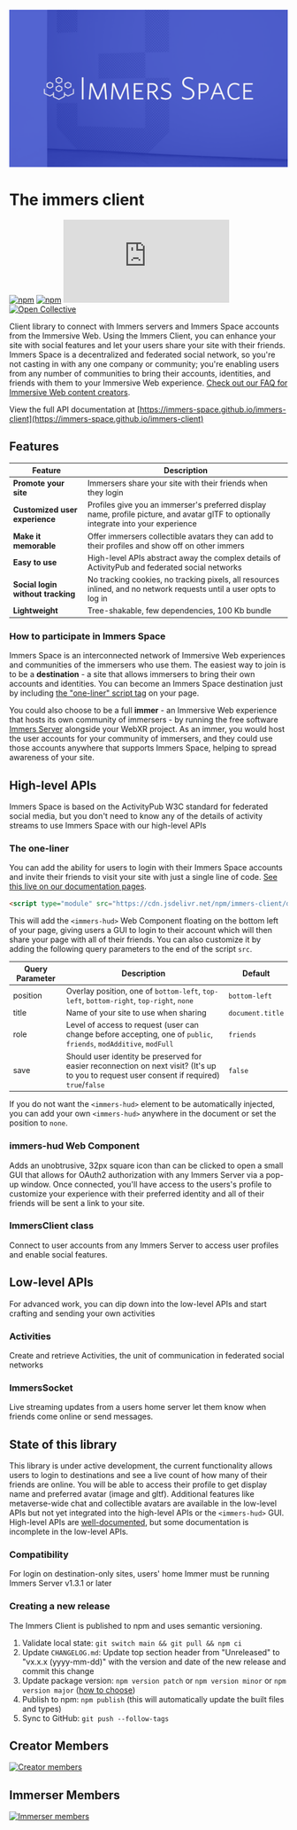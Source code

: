 ![Immers Space header](readme_files/header.png)

# The immers client

[![npm](https://img.shields.io/npm/v/immers-client)](https://www.npmjs.com/package/immers-client)
[![npm](https://img.shields.io/npm/dm/immers-client)](https://www.npmjs.com/package/immers-client)
[![Matrix](https://img.shields.io/matrix/immers-space:matrix.org?label=Matrix%20chat)](https://matrix.to/#/#immers-space:matrix.org)
[![Open Collective](https://opencollective.com/immers-space/tiers/badge.svg)](https://opencollective.com/immers-space)

Client library to connect with Immers servers and Immers Space accounts from the Immersive Web.
Using the Immers Client, you can enhance your site with social features and let your users
share your site with their friends. Immers Space is a decentralized and federated social network, so you're
not casting in with any one company or community; you're enabling users from any number of
communities to bring their accounts, identities, and friends with them to your Immersive
Web experience. [Check out our FAQ for Immersive Web content creators](https://web.immers.space/immersive-web-creators-frequently-asked-questions/).

View the full API documentation at
[https://immers-space.github.io/immers-client](https://immers-space.github.io/immers-client)

## Features

| Feature | Description |
| --- | --- |
| **Promote your site** | Immersers share your site with their friends when they login |
| **Customized user experience** | Profiles give you an immerser's preferred display name, profile picture, and avatar glTF to optionally integrate into your experience |
| **Make it memorable** | Offer immersers collectible avatars they can add to their profiles and show off on other immers |
| **Easy to use** | High-level APIs abstract away the complex details of ActivityPub and federated social networks |
| **Social login without tracking** | No tracking cookies, no tracking pixels, all resources inlined, and no network requests until a user opts to log in |
| **Lightweight** | Tree-shakable, few dependencies, 100 Kb bundle |

### How to participate in Immers Space

Immers Space is an interconnected network of Immersive Web experiences
and communities of the immersers who use them.
The easiest way to join is to be a **destination** - a site that allows immersers
to bring their own accounts and identities. You can become an Immers Space destination
just by including [the "one-liner" script tag](#the-one-liner) on your page.

You could also choose to be a full **immer** - an Immersive Web experience that hosts its own
community of immersers - by running the free software
[Immers Server](https://github.com/immers-space/immers)
alongside your WebXR project. As an immer, you would host the user accounts for your
community of immersers, and they could use those accounts anywhere that supports Immers Space,
helping to spread awareness of your site.


## High-level APIs

Immers Space is based on the ActivityPub W3C standard for federated social media, but you
don't need to know any of the details of activity streams to use Immers Space with our 
high-level APIs

### The one-liner

You can add the ability for users to login with their Immers Space accounts and invite their
friends to visit your site with just a single line of code.
[See this live on our documentation pages](https://immers-space.github.io/immers-client).

```html
<script type="module" src="https://cdn.jsdelivr.net/npm/immers-client/dist/destination.bundle.js"></script>
```

This will add the `<immers-hud>` Web Component floating on the bottom left of your page,
giving users a GUI to login to their account which will then share your page with all
of their friends. You can also customize it by adding the following query parameters
to the end of the script `src`.

| Query Parameter | Description | Default |
| --- | --- | --- |
| position | Overlay position, one of `bottom-left`, `top-left`, `bottom-right`, `top-right`, `none` | `bottom-left` |
| title | Name of your site to use when sharing | `document.title` |
| role | Level of access to request (user can change before accepting, one of `public`, `friends`, `modAdditive`, `modFull` | `friends` |
| save | Should user identity be preserved for easier reconnection on next visit? (It's up to you to request user consent if required) `true`/`false` | `false`

If you do not want the `<immers-hud>` element to be automatically injected,
you can add your own `<immers-hud>` anywhere in the document or set the position to `none`.

### immers-hud Web Component

Adds an unobtrusive, 32px square icon than can be clicked to open a small GUI that allows for
OAuth2 authorization with any Immers Server via a pop-up window. Once connected,
you'll have access to the users's profile to customize your experience with their preferred identity
and all of their friends will be sent a link to your site.

### ImmersClient class

Connect to user accounts from any Immers Server to access user profiles and enable social features. 

## Low-level APIs

For advanced work, you can dip down into the low-level APIs and start
crafting and sending your own activities

### Activities

Create and retrieve Activities, the unit of communication in federated social networks

### ImmersSocket

Live streaming updates from a users home server let them know when friends come online or send messages.

## State of this library

This library is under active development, the current functionality allows users to login
to destinations and see a live count of how many of their friends are online.
You will be able to access their
profile to get display name and preferred avatar (image and gltf). Additional features
like metaverse-wide chat and collectible avatars are available in the low-level APIs
but not yet integrated into the high-level APIs or the `<immers-hud>` GUI.
High-level APIs are [well-documented](https://immers-space.github.io/immers-client), but some documentation is incomplete in the low-level APIs.

### Compatibility

For login on destination-only sites, users' home Immer must be running Immers Server v1.3.1 or later

### Creating a new release

The Immers Client is published to npm and uses semantic versioning.

1. Validate local state: `git switch main && git pull && npm ci`
1. Update `CHANGELOG.md`: Update top section header from "Unreleased" to "vx.x.x (yyyy-mm-dd)" with the version and date of the new release and commit this change
2. Update package version: `npm version patch` or `npm version minor` or `npm version major` ([how to choose](https://semver.org/))
3. Publish to npm: `npm publish` (this will automatically update the built files and types)
4. Sync to GitHub: `git push --follow-tags`

## Creator Members

[![Creator members](https://opencollective.com/immers-space/tiers/creator-member.svg?avatarHeight=36&width=600)](https://opencollective.com/immers-space)


## Immerser Members

[![Immerser members](https://opencollective.com/immers-space/tiers/immerser-member.svg?avatarHeight=36&width=600)](https://opencollective.com/immers-space)
